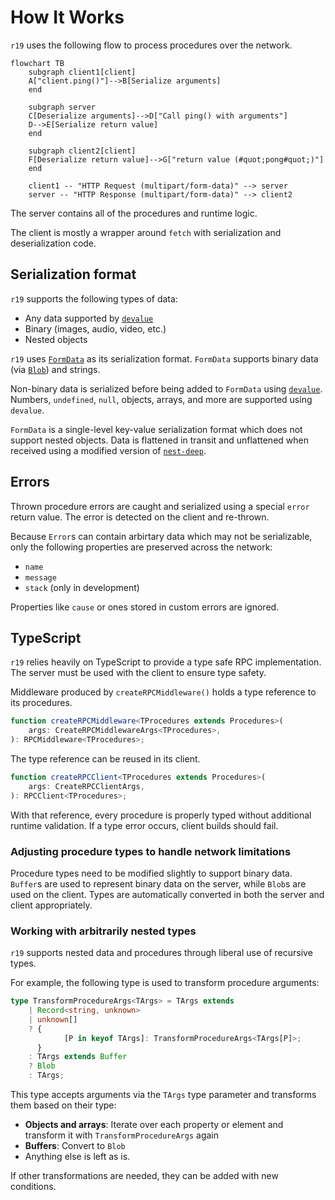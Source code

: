 # How It Works

`r19` uses the following flow to process procedures over the network.

```mermaid
flowchart TB
    subgraph client1[client]
    A["client.ping()"]-->B[Serialize arguments]
    end

    subgraph server
    C[Deserialize arguments]-->D["Call ping() with arguments"]
    D-->E[Serialize return value]
    end

    subgraph client2[client]
    F[Deserialize return value]-->G["return value (#quot;pong#quot;)"]
    end

    client1 -- "HTTP Request (multipart/form-data)" --> server
    server -- "HTTP Response (multipart/form-data)" --> client2
```

The server contains all of the procedures and runtime logic.

The client is mostly a wrapper around `fetch` with serialization and deserialization code.

## Serialization format

`r19` supports the following types of data:

- Any data supported by [`devalue`][devalue]
- Binary (images, audio, video, etc.)
- Nested objects

`r19` uses [`FormData`][mdn-formdata] as its serialization format. `FormData` supports binary data (via [`Blob`][mdn-blob]) and strings.

Non-binary data is serialized before being added to `FormData` using [`devalue`][devalue]. Numbers, `undefined`, `null`, objects, arrays, and more are supported using `devalue`.

`FormData` is a single-level key-value serialization format which does not support nested objects. Data is flattened in transit and unflattened when received using a modified version of [`nest-deep`][nest-deep].

## Errors

Thrown procedure errors are caught and serialized using a special `error` return value. The error is detected on the client and re-thrown.

Because `Error`s can contain arbirtary data which may not be serializable, only the following properties are preserved across the network:

- `name`
- `message`
- `stack` (only in development)

Properties like `cause` or ones stored in custom errors are ignored.

## TypeScript

`r19` relies heavily on TypeScript to provide a type safe RPC implementation. The server must be used with the client to ensure type safety.

Middleware produced by `createRPCMiddleware()` holds a type reference to its procedures.

```typescript
function createRPCMiddleware<TProcedures extends Procedures>(
	args: CreateRPCMiddlewareArgs<TProcedures>,
): RPCMiddleware<TProcedures>;
```

The type reference can be reused in its client.

```typescript
function createRPCClient<TProcedures extends Procedures>(
	args: CreateRPCClientArgs,
): RPCClient<TProcedures>;
```

With that reference, every procedure is properly typed without additional runtime validation. If a type error occurs, client builds should fail.

### Adjusting procedure types to handle network limitations

Procedure types need to be modified slightly to support binary data. `Buffer`s are used to represent binary data on the server, while `Blob`s are used on the client. Types are automatically converted in both the server and client appropriately.

### Working with arbitrarily nested types

`r19` supports nested data and procedures through liberal use of recursive types.

For example, the following type is used to transform procedure arguments:

```typescript
type TransformProcedureArgs<TArgs> = TArgs extends
	| Record<string, unknown>
	| unknown[]
	? {
			[P in keyof TArgs]: TransformProcedureArgs<TArgs[P]>;
	  }
	: TArgs extends Buffer
	? Blob
	: TArgs;
```

This type accepts arguments via the `TArgs` type parameter and transforms them based on their type:

- **Objects and arrays**: Iterate over each property or element and transform it with `TransformProcedureArgs` again
- **Buffers**: Convert to `Blob`
- Anything else is left as is.

If other transformations are needed, they can be added with new conditions.

[mdn-formdata]: http://developer.mozilla.org/en-US/docs/Web/API/FormData
[mdn-blob]: http://developer.mozilla.org/en-US/docs/Web/API/Blob
[devalue]: https://github.com/Rich-Harris/devalue
[nest-deep]: https://github.com/borm/nest-deep
